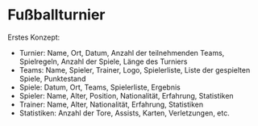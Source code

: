 # Fußballturnier

Erstes Konzept:

* Turnier: Name, Ort, Datum, Anzahl der teilnehmenden Teams, Spielregeln, Anzahl der Spiele, Länge des Turniers
* Teams: Name, Spieler, Trainer, Logo, Spielerliste, Liste der gespielten Spiele, Punktestand
* Spiele: Datum, Ort, Teams, Spielerliste, Ergebnis
* Spieler: Name, Alter, Position, Nationalität, Erfahrung, Statistiken
* Trainer: Name, Alter, Nationalität, Erfahrung, Statistiken
* Statistiken: Anzahl der Tore, Assists, Karten, Verletzungen, etc.
